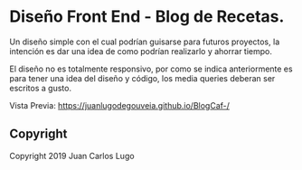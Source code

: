 # Diseño Front End - Blog de Recetas.

Un diseño simple con el cual podrían guisarse para futuros proyectos, la intención es dar una idea de como podrían realizarlo y ahorrar tiempo.

El diseño no es totalmente responsivo, por como se indica anteriormente es para tener una idea del diseño y código, los media queries deberan ser escritos a gusto.

Vista Previa: https://juanlugodegouveia.github.io/BlogCaf-/

## Copyright

Copyright 2019 Juan Carlos Lugo

